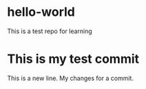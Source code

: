 # hello-world
This is a test repo for learning 
# This is my test commit
This is a new line. My changes for a commit.
